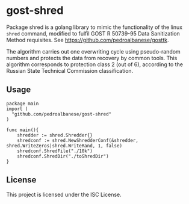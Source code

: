 # gost-shred
 Package shred is a golang library to mimic the functionality of the linux `shred` command, modified to fulfil GOST R 50739-95 Data Sanitization Method requisites. See https://github.com/pedroalbanese/gosttk.

The algorithm carries out one overwriting cycle using pseudo-random numbers and protects the data from recovery by common tools. This algorithm corresponds to protection class 2 (out of 6), according to the Russian State Technical Commission classification.

## Usage
```golang
package main
import (
  "github.com/pedroalbanese/gost-shred"
)

func main(){
	shredder := shred.Shredder{}
	shredconf := shred.NewShredderConf(&shredder, shred.WriteZeros|shred.WriteRand, 1, false)
	shredconf.ShredFile("./10k")
	shredconf.ShredDir("./toShredDir")
}
```

## License

This project is licensed under the ISC License.
